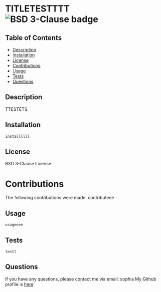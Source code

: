 # TITLETESTTTT ![BSD 3-Clause badge](https://img.shields.io/badge/BSD3-license-green)

## Table of Contents

- [Description](#description)
- [Installation](#installation)
- [License](#license)
- [Contributions](#contributions)
- [Usage](#usage)
- [Tests](#tests)
- [Questions](#questions)

## Description

TTESTETS

## Installation

```
installllll
```

## License

BSD 3-Clause License

# Contributions

The following contributions were made: contributeee

## Usage

```
usageeee
```

## Tests

```
testt
```

## Questions

If you have any questions, please contact me via email: sophia
My Github profile is [here](https://github.com/sophia)
